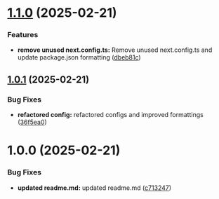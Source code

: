 # [1.1.0](https://github.com/ElsiKora/Setup-Wizard/compare/v1.0.1...v1.1.0) (2025-02-21)

### Features

- **remove unused next.config.ts:** Remove unused next.config.ts and update package.json formatting ([dbeb81c](https://github.com/ElsiKora/Setup-Wizard/commit/dbeb81c1420c3ce88fd8345169882b0cf923baf3))

## [1.0.1](https://github.com/ElsiKora/Setup-Wizard/compare/v1.0.0...v1.0.1) (2025-02-21)

### Bug Fixes

- **refactored config:** refactored configs and improved formattings ([36f5ea0](https://github.com/ElsiKora/Setup-Wizard/commit/36f5ea0b38d9310dbd2bb1ccd0fb474808f4295e))

# 1.0.0 (2025-02-21)

### Bug Fixes

- **updated readme.md:** updated readme.md ([c713247](https://github.com/ElsiKora/Setup-Wizard/commit/c7132476568d97e10f81b3846b5076d9f4047735))

